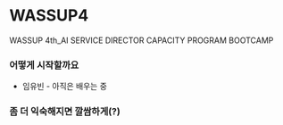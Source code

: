 # WASSUP4
WASSUP 4th_AI SERVICE DIRECTOR CAPACITY PROGRAM BOOTCAMP

### 어떻게 시작할까요

* 임유빈
      - 아직은 배우는 중

### 좀 더 익숙해지면 깔쌈하게(?)